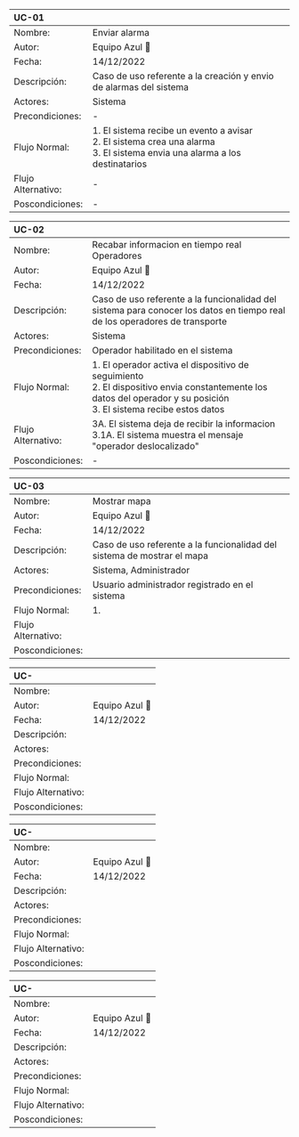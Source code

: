 | UC-01               |   |
| :----------------- | - |
| Nombre:            | Enviar alarma  |
| Autor:             | Equipo Azul :large_blue_diamond:  |
| Fecha:             | 14/12/2022  |
| Descripción:       | Caso de uso referente a la creación y envio de alarmas del sistema|
| Actores:           | Sistema  |
| Precondiciones:    |  - |
| Flujo Normal:      | 1. El sistema recibe un evento a avisar <br> 2. El sistema crea una alarma <br> 3. El sistema envia una alarma a los destinatarios  |
| Flujo Alternativo: |  - |
| Poscondiciones:    |  - |

| UC-02                |   |
| :----------------- | - |
| Nombre:            | Recabar informacion en tiempo real Operadores  |
| Autor:             | Equipo Azul :large_blue_diamond:  |
| Fecha:             | 14/12/2022  |
| Descripción:       | Caso de uso referente a la funcionalidad del sistema para conocer los datos en tiempo real de los operadores de transporte  |
| Actores:           | Sistema  |
| Precondiciones:    | Operador habilitado en el sistema  |
| Flujo Normal:      | 1. El operador activa el dispositivo de seguimiento <br> 2. El dispositivo envia constantemente los datos del operador y su posición <br> 3. El sistema recibe estos datos |
| Flujo Alternativo: | 3A. El sistema deja de recibir la informacion <br> 3.1A. El sistema muestra el mensaje "operador deslocalizado"  |
| Poscondiciones:    | -  |

| UC-03                |   |
| :----------------- | - |
| Nombre:            | Mostrar mapa  |
| Autor:             | Equipo Azul :large_blue_diamond:  |
| Fecha:             | 14/12/2022  |
| Descripción:       | Caso de uso referente a la funcionalidad del sistema de mostrar el mapa  |
| Actores:           | Sistema, Administrador  |
| Precondiciones:    | Usuario administrador registrado en el sistema |
| Flujo Normal:      | 1.   |
| Flujo Alternativo: |   |
| Poscondiciones:    |   |

| UC-                |   |
| :----------------- | - |
| Nombre:            |   |
| Autor:             | Equipo Azul :large_blue_diamond:  |
| Fecha:             | 14/12/2022  |
| Descripción:       |   |
| Actores:           |   |
| Precondiciones:    |   |
| Flujo Normal:      |   |
| Flujo Alternativo: |   |
| Poscondiciones:    |   |

| UC-                |   |
| :----------------- | - |
| Nombre:            |   |
| Autor:             | Equipo Azul :large_blue_diamond:  |
| Fecha:             | 14/12/2022  |
| Descripción:       |   |
| Actores:           |   |
| Precondiciones:    |   |
| Flujo Normal:      |   |
| Flujo Alternativo: |   |
| Poscondiciones:    |   |

| UC-                |   |
| :----------------- | - |
| Nombre:            |   |
| Autor:             | Equipo Azul :large_blue_diamond:  |
| Fecha:             | 14/12/2022  |
| Descripción:       |   |
| Actores:           |   |
| Precondiciones:    |   |
| Flujo Normal:      |   |
| Flujo Alternativo: |   |
| Poscondiciones:    |   |